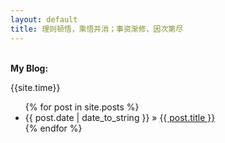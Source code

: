 ```yaml
---
layout: default
title: 理则顿悟，乘悟并消；事资渐修，因次第尽
---
```

<p><br /><b>My Blog:</b></p>
<p>{{site.time}}</p>
  <ul class="posts">
    {% for post in site.posts %}
      <li><span>{{ post.date | date_to_string }}</span> &raquo; <a href="{{ post.url }}">{{ post.title }}</a></li>
    {% endfor %}
  </ul>

